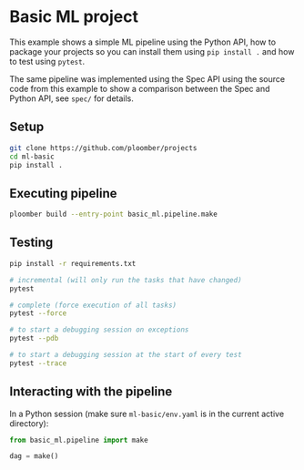 # Basic ML project

This example shows a simple ML pipeline using the Python API, how to package
your projects so you can install them using `pip install .` and how to test
using `pytest`.

The same pipeline was implemented using the Spec API using the source code
from this example to show a comparison between the Spec and Python API, see `spec/` for details.

## Setup

```bash
git clone https://github.com/ploomber/projects
cd ml-basic
pip install .
```

## Executing pipeline

```bash
ploomber build --entry-point basic_ml.pipeline.make
```

## Testing

```bash
pip install -r requirements.txt

# incremental (will only run the tasks that have changed)
pytest

# complete (force execution of all tasks)
pytest --force

# to start a debugging session on exceptions
pytest --pdb

# to start a debugging session at the start of every test
pytest --trace
```

## Interacting with the pipeline

In a Python session (make sure `ml-basic/env.yaml` is in the current active
directory):

```python
from basic_ml.pipeline import make

dag = make()
```
